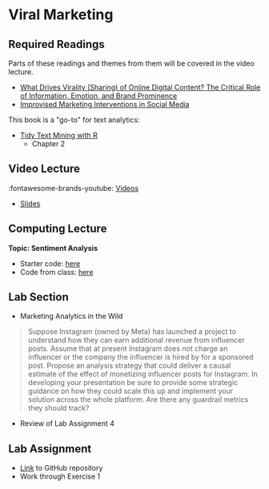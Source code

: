 # Viral Marketing

## Required Readings

Parts of these readings and themes from them will be covered in the video lecture.

* [What Drives Virality (Sharing) of Online Digital Content? The Critical Role of Information, Emotion, and Brand Prominence][tellis]
* [Improvised Marketing Interventions in Social Media][borah]

This book is a "go-to" for text analytics:

* [Tidy Text Mining with R][tidytext]
    * Chapter 2

## Video Lecture

<!-- Coming Soon -->

:fontawesome-brands-youtube: [Videos](https://www.youtube.com/watch?v=iBe_rbkRxxc&list=PL9QkA7C7GRGXqPIAVYPRFHL49jTrbZkXg&pp=gAQBiAQB)

<!-- * [Weekly Overview][week-overview] -->
* [Slides][lecture-slides-06]
<!-- * Videos coming Tuesday -->
<!-- * Videos as a [playlist](https://www.youtube.com/playlist?list=PL9QkA7C7GRGXgdNurrsgBJwyY8d91PaMy) -->

## Computing Lecture

**Topic: Sentiment Analysis**

* Starter code: [here](https://github.com/tisem-digital-marketing/smwa-computing-lecture-text-sentiment)
* Code from class: [here](https://github.com/tisem-digital-marketing/smwa-computing-lecture-text-sentiment/tree/instructor)

## Lab Section


* Marketing Analytics in the Wild

> Suppose Instagram (owned by Meta) has launched a project to understand how they can earn additional revenue from influencer posts. Assume that at present Instagram does not charge an influencer or the company the influencer is hired by for a sponsored post. Propose an analysis strategy that could deliver a causal estimate of the effect of monetizing influencer posts for Instagram. In developing your presentation be sure to provide some strategic guidance on how they could scale this up and implement your solution across the whole platform. Are there any guardrail metrics they should track?

<!-- * Group Presentations -->
* Review of Lab Assignment 4

## Lab Assignment

* [Link][lab-05] to GitHub repository 
* Work through Exercise 1
<!-- * [Partial Solutions][lab-05-s] -->


[tellis]: https://journals.sagepub.com/doi/10.1177/0022242919841034
[borah]: https://journals.sagepub.com/doi/full/10.1177/0022242919899383
[tidytext]: https://www.tidytextmining.com/

[lab-05]: https://github.com/tisem-digital-marketing/smwa-lab-05
[lab-05-s]: ../assets/labs/lab-05_solution.pdf

[lecture-slides-06]: ../assets/lectures/week-06/week-06-slides.pdf
[week-overview]: ../assets/lectures/week-06/week-06-overview.pdf